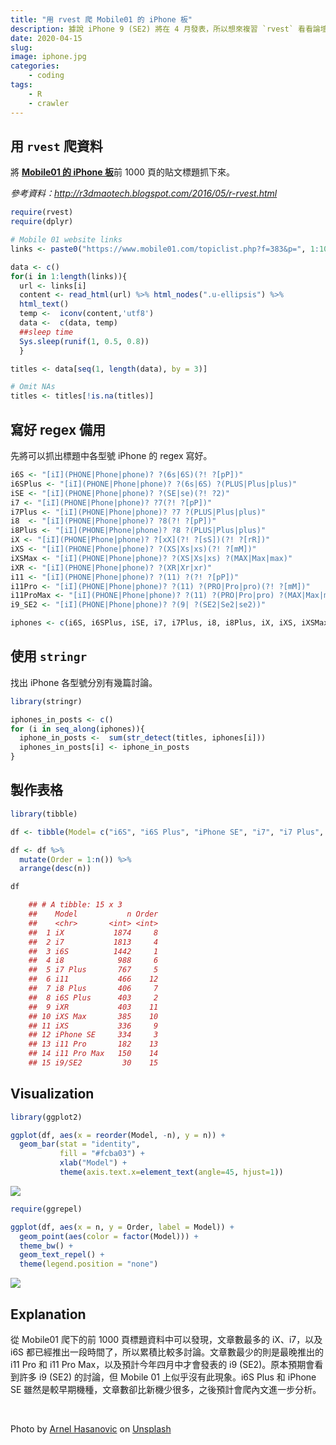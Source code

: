 ```yaml
---
title: "用 rvest 爬 Mobile01 的 iPhone 板"
description: 據說 iPhone 9 (SE2) 將在 4 月發表，所以想來複習 `rvest` 看看論壇上對於 iPhone 各機型的討論。
date: 2020-04-15
slug: 
image: iphone.jpg
categories:
    - coding
tags:
    - R
    - crawler
---
```


## 用 `rvest` 爬資料

將 [**<u>Mobile01 的 iPhone 板</u>**](https://www.mobile01.com/topiclist.php?f=383)前 1000 頁的貼文標題抓下來。

*參考資料：<a href="http://r3dmaotech.blogspot.com/2016/05/r-rvest.html" class="uri">http://r3dmaotech.blogspot.com/2016/05/r-rvest.html</a>*
```r
require(rvest)
require(dplyr)

# Mobile 01 website links 
links <- paste0("https://www.mobile01.com/topiclist.php?f=383&p=", 1:1000)

data <- c()
for(i in 1:length(links)){
  url <- links[i]
  content <- read_html(url) %>% html_nodes(".u-ellipsis") %>%
  html_text()
  temp <-  iconv(content,'utf8')
  data <-  c(data, temp)
  ##sleep time  
  Sys.sleep(runif(1, 0.5, 0.8))
  }

titles <- data[seq(1, length(data), by = 3)]

# Omit NAs
titles <- titles[!is.na(titles)]
```
## 寫好 regex 備用

先將可以抓出標題中各型號 iPhone 的 regex 寫好。
```r
i6S <- "[iI](PHONE|Phone|phone)? ?(6s|6S)(?! ?[pP])"
i6SPlus <- "[iI](PHONE|Phone|phone)? ?(6s|6S) ?(PLUS|Plus|plus)"    
iSE <- "[iI](PHONE|Phone|phone)? ?(SE|se)(?! ?2)"   
i7 <- "[iI](PHONE|Phone|phone)? ?7(?! ?[pP])"   
i7Plus <- "[iI](PHONE|Phone|phone)? ?7 ?(PLUS|Plus|plus)"
i8  <- "[iI](PHONE|Phone|phone)? ?8(?! ?[pP])"
i8Plus <- "[iI](PHONE|Phone|phone)? ?8 ?(PLUS|Plus|plus)"   
iX <- "[iI](PHONE|Phone|phone)? ?[xX](?! ?[sS])(?! ?[rR])"
iXS <- "[iI](PHONE|Phone|phone)? ?(XS|Xs|xs)(?! ?[mM])" 
iXSMax <- "[iI](PHONE|Phone|phone)? ?(XS|Xs|xs) ?(MAX|Max|max)" 
iXR <- "[iI](PHONE|Phone|phone)? ?(XR|Xr|xr)"
i11 <- "[iI](PHONE|Phone|phone)? ?(11) ?(?! ?[pP])" 
i11Pro <- "[iI](PHONE|Phone|phone)? ?(11) ?(PRO|Pro|pro)(?! ?[mM])"
i11ProMax <- "[iI](PHONE|Phone|phone)? ?(11) ?(PRO|Pro|pro) ?(MAX|Max|max)"
i9_SE2 <- "[iI](PHONE|Phone|phone)? ?(9| ?(SE2|Se2|se2))"

iphones <- c(i6S, i6SPlus, iSE, i7, i7Plus, i8, i8Plus, iX, iXS, iXSMax, iXR, i11, i11Pro, i11ProMax, i9_SE2)
```
## 使用 `stringr`

找出 iPhone 各型號分別有幾篇討論。
```r
library(stringr)

iphones_in_posts <- c()
for (i in seq_along(iphones)){
  iphone_in_posts <-  sum(str_detect(titles, iphones[i]))
  iphones_in_posts[i] <- iphone_in_posts
}
```
## 製作表格
```r
library(tibble)

df <- tibble(Model= c("i6S", "i6S Plus", "iPhone SE", "i7", "i7 Plus", "i8", "i8 Plus", "iX", "iXS", "iXS Max", "iXR", "i11", "i11 Pro", "i11 Pro Max", "i9/SE2"), n = iphones_in_posts)

df <- df %>% 
  mutate(Order = 1:n()) %>%
  arrange(desc(n))

df

    ## # A tibble: 15 x 3
    ##    Model           n Order
    ##    <chr>       <int> <int>
    ##  1 iX           1874     8
    ##  2 i7           1813     4
    ##  3 i6S          1442     1
    ##  4 i8            988     6
    ##  5 i7 Plus       767     5
    ##  6 i11           466    12
    ##  7 i8 Plus       406     7
    ##  8 i6S Plus      403     2
    ##  9 iXR           403    11
    ## 10 iXS Max       385    10
    ## 11 iXS           336     9
    ## 12 iPhone SE     334     3
    ## 13 i11 Pro       182    13
    ## 14 i11 Pro Max   150    14
    ## 15 i9/SE2         30    15
```
## Visualization
```r
library(ggplot2)

ggplot(df, aes(x = reorder(Model, -n), y = n)) +
  geom_bar(stat = "identity",
           fill = "#fcba03") +
           xlab("Model") +
           theme(axis.text.x=element_text(angle=45, hjust=1))
```

![](https://andreashih.github.io/img/rmd_posts/rvest_iphone_files/figure-markdown_strict/unnamed-chunk-6-1.png)

```r
require(ggrepel)

ggplot(df, aes(x = n, y = Order, label = Model)) +
  geom_point(aes(color = factor(Model))) +
  theme_bw() +
  geom_text_repel() +
  theme(legend.position = "none")
```
![](https://andreashih.github.io/img/rmd_posts/rvest_iphone_files/figure-markdown_strict/unnamed-chunk-7-1.png)

## Explanation

從 Mobile01 爬下的前 1000 頁標題資料中可以發現，文章數最多的
iX、i7，以及 i6S
都已經推出一段時間了，所以累積比較多討論。文章數最少的則是最晚推出的 i11
Pro 和 i11 Pro Max，以及預計今年四月中才會發表的 i9
(SE2)。原本預期會看到許多 i9 (SE2) 的討論，但 Mobile 01
上似乎沒有此現象。i6S Plus 和 iPhone SE
雖然是較早期機種，文章數卻比新機少很多，之後預計會爬內文進一步分析。

&nbsp;

<span>Photo by <a href="https://unsplash.com/@arnelhasanovic?utm_source=unsplash&amp;utm_medium=referral&amp;utm_content=creditCopyText">Arnel Hasanovic</a> on <a href="https://unsplash.com/s/photos/iphone?utm_source=unsplash&amp;utm_medium=referral&amp;utm_content=creditCopyText">Unsplash</a></span>